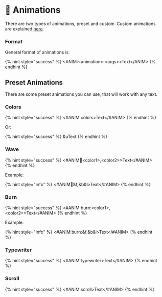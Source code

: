 # 🦿 Animations

There are two types of animations, preset and custom. Custom animations are explained [here](../get-started-1/configuration/animation.md).

### Format

General format of animations is:

{% hint style="success" %}
\<ANIM:\<animation>:\<args>>Text\</ANIM>
{% endhint %}

## Preset Animations

There are some preset animations you can use, that will work with any text.

### Colors

{% hint style="success" %}
<#ANIM:colors>Text\</#ANIM>
{% endhint %}

Or:

{% hint style="success" %}
\&uText
{% endhint %}

### Wave

{% hint style="success" %}
<#ANIM:wave:\<color1>,\<color2>>Text\</#ANIM>
{% endhint %}

Example:

{% hint style="info" %}
<#ANIM:wave:\&f,\&b\&l>Text\</#ANIM>
{% endhint %}

### Burn

{% hint style="success" %}
<#ANIM:burn:\<color1>,\<color2>>Text\</#ANIM>
{% endhint %}

Example:

{% hint style="info" %}
<#ANIM:burn:\&f,\&b\&l>Text\</#ANIM>
{% endhint %}

### Typewriter

{% hint style="success" %}
<#ANIM:typewriter>Text\</#ANIM>
{% endhint %}

### Scroll

{% hint style="success" %}
<#ANIM:scroll>Text\</#ANIM>
{% endhint %}
